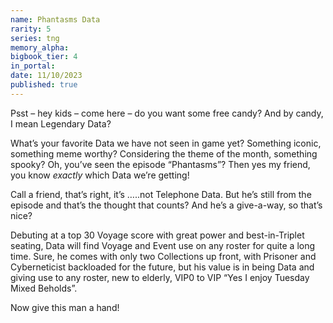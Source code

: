 ```yaml
---
name: Phantasms Data
rarity: 5
series: tng
memory_alpha:
bigbook_tier: 4
in_portal:
date: 11/10/2023
published: true
---
```


Psst – hey kids – come here – do you want some free candy? And by candy, I mean Legendary Data?

What’s your favorite Data we have not seen in game yet? Something iconic, something meme worthy? Considering the theme of the month, something spooky? Oh, you’ve seen the episode “Phantasms”? Then yes my friend, you know *exactly* which Data we’re getting!

Call a friend, that’s right, it’s …..not Telephone Data. But he’s still from the episode and that’s the thought that counts? And he’s a give-a-way, so that’s nice?

Debuting at a top 30 Voyage score with great power and best-in-Triplet seating, Data will find Voyage and Event use on any roster for quite a long time. Sure, he comes with only two Collections up front, with Prisoner and Cyberneticist backloaded for the future, but his value is in being Data and giving use to any roster, new to elderly, VIP0 to VIP “Yes I enjoy Tuesday Mixed Beholds”. 

Now give this man a hand!
